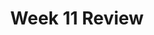 ---
toc: true
comments: false
layout: post
title: Week 11 Review
description: Week 11 Review
courses: { csp: {week: 11} }
type: tangibles
---